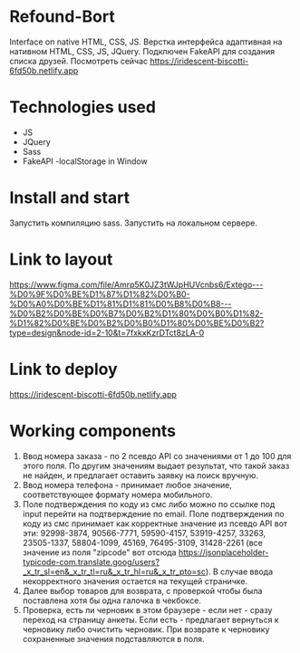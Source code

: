 # Refound-Bort
Interface on native HTML, CSS, JS.
Верстка интерфейса адаптивная на нативном HTML, CSS, JS, JQuery. Подключен FakeAPI для создания списка друзей.
Посмотреть сейчас https://iridescent-biscotti-6fd50b.netlify.app

# Technologies used
- JS
- JQuery
- Sass
- FakeAPI
-localStorage in Window

# Install and start
Запустить компиляцию sass. Запустить на локальном сервере.

# Link to layout
https://www.figma.com/file/Amrp5K0JZ3tWJpHUVcnbs6/Extego---%D0%9F%D0%BE%D1%87%D1%82%D0%B0-%D0%A0%D0%BE%D1%81%D1%81%D0%B8%D0%B8---%D0%B2%D0%BE%D0%B7%D0%B2%D1%80%D0%B0%D1%82-%D1%82%D0%BE%D0%B2%D0%B0%D1%80%D0%BE%D0%B2?type=design&node-id=2-10&t=7fxkxKzrDTct8zLA-0

# Link to deploy
https://iridescent-biscotti-6fd50b.netlify.app

# Working components
1. Ввод номера заказа - по 2 псевдо API со значениями от 1 до 100 для этого поля. По другим значениям выдает результат, что такой заказ не найден, и предлагает оставить заявку на поиск вручную. 
2. Ввод номера телефона - принимает любое значение, соответствующее формату номера мобильного.
3. Поле подтверждения по коду из смс либо можно по ссылке под input перейти на подтверждение по email. 
Поле подтверждения по коду из смс принимает как корректные значение из псевдо API вот эти:  92998-3874, 90566-7771, 59590-4157, 53919-4257, 33263, 23505-1337, 58804-1099, 45169, 76495-3109, 31428-2261 (все значение из поля "zipcode" вот отсюда https://jsonplaceholder-typicode-com.translate.goog/users?_x_tr_sl=en&_x_tr_tl=ru&_x_tr_hl=ru&_x_tr_pto=sc). В случае ввода некорректного значения остается на текущей страничке.
4. Далее выбор товаров для возврата, с проверкой чтобы была поставлена хотя бы одна галочка в чекбоксе. 
5. Проверка, есть ли черновик в этом браузере - если нет - сразу переход на страницу анкеты. Если есть - предлагает вернуться к черновику либо очистить черновик. При возврате к черновику сохраненные значения подставляются в поля.